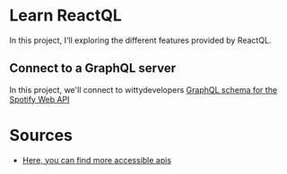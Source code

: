 # Learn ReactQL

In this project, I'll exploring the different features provided by ReactQL.

## Connect to a GraphQL server
In this project, we'll connect to wittydevelopers [GraphQL schema for the Spotify Web API](https://github.com/wittydeveloper/spotify-graphql)

# Sources
* [Here, you can find more accessible apis](https://github.com/apis-guru/graphql-apis)
